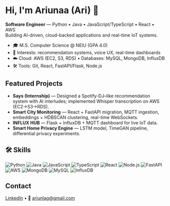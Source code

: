 # Hi, I'm Ariunaa (Ari) 👋
**Software Engineer** — Python • Java • JavaScript/TypeScript • React • AWS  
Building AI-driven, cloud-backed applications and real-time IoT systems.

- 🎓 M.S. Computer Science @ NEIU (GPA 4.0)
- 📌 Interests: recommendation systems, voice UX, real-time dashboards
- ☁️ Cloud: AWS (EC2, S3, RDS) • Databases: MySQL, MongoDB, InfluxDB
- 🛠️ Tools: Git, React, FastAPI/Flask, Node.js

## Featured Projects
- **Says (Internship)** — Designed a Spotify-DJ–like recommendation system with AI interludes; implemented Whisper transcription on AWS (EC2→S3→RDS).
- **Smart City Monitoring** — React + FastAPI migration, MQTT ingestion, embeddings + HDBSCAN clustering, real-time WebSockets.
- **INFLUX HUB** — Flask + InfluxDB + MQTT dashboard for live IoT data.
- **Smart Home Privacy Engine** — LSTM model, TimeGAN pipeline, differential privacy experiments.

## 🛠 Skills
![Python](https://img.shields.io/badge/Python-3776AB?style=flat&logo=python&logoColor=white)
![Java](https://img.shields.io/badge/Java-ED8B00?style=flat&logo=java&logoColor=white)
![JavaScript](https://img.shields.io/badge/JavaScript-F7DF1E?style=flat&logo=javascript&logoColor=black)
![TypeScript](https://img.shields.io/badge/TypeScript-3178C6?style=flat&logo=typescript&logoColor=white)
![React](https://img.shields.io/badge/React-61DAFB?style=flat&logo=react&logoColor=black)
![Node.js](https://img.shields.io/badge/Node.js-339933?style=flat&logo=node.js&logoColor=white)
![FastAPI](https://img.shields.io/badge/FastAPI-009688?style=flat&logo=fastapi&logoColor=white)
![AWS](https://img.shields.io/badge/AWS-232F3E?style=flat&logo=amazon-aws&logoColor=white)
![MongoDB](https://img.shields.io/badge/MongoDB-4EA94B?style=flat&logo=mongodb&logoColor=white)
![MySQL](https://img.shields.io/badge/MySQL-4479A1?style=flat&logo=mysql&logoColor=white)
![InfluxDB](https://img.shields.io/badge/InfluxDB-22ADF6?style=flat&logo=influxdb&logoColor=white)


## Contact
[LinkedIn](https://www.linkedin.com/in/ariunlag/) • 📧 ariunlag@gmail.com
